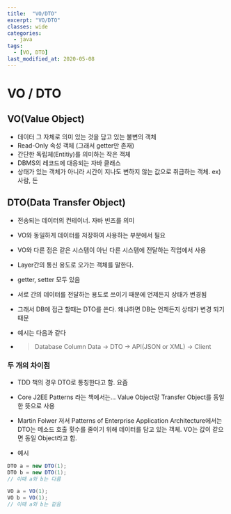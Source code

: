 ```yaml
---
title:  "VO/DTO"
excerpt: "VO/DTO"
classes: wide
categories:
  - java
tags:
  - [VO, DTO]
last_modified_at: 2020-05-08
---
```


# VO / DTO



## VO(Value Object)

* 데이터 그 자체로 의미 있는 것을 담고 있는 불변의 객체
* Read-Only 속성 객체 (그래서 getter만 존재)
* 간단한 독립체(Entitiy)를 의미하는 작은 객체
* DBMS의 레코드에 대응되는 자바 클래스
* 상태가 있는 객체가 아니라 시간이 지나도 변하지 않는 값으로 취급하는 객체. ex) 사람, 돈



## DTO(Data Transfer Object)

* 전송되는 데이터의 컨테이너. 자바 빈즈를 의미

* VO와 동일하게 데이터를 저장하여 사용하는 부분에서 필요

* VO와 다른 점은 같은 시스템이 아닌 다른 시스템에 전달하는 작업에서 사용

* Layer간의 통신 용도로 오가는 객체를 말한다.

* getter, setter 모두 있음

* 서로 간의 데이터를 전달하는 용도로 쓰이기 때문에 언제든지 상태가 변경됨

* 그래서 DB에 접근 할때는 DTO를 쓴다. 왜냐하면 DB는 언제든지 상태가 변경 되기 때문

* 예시는 다음과 같다

* > Database Column Data -> DTO -> API(JSON or XML) -> Client



### 두 개의 차이점

* TDD 책의 경우 DTO로 통칭한다고 함. 요즘

* Core J2EE Patterns 라는 책에서는... Value Object랑 Transfer Object를 동일한 뜻으로 사용
* Martin Folwer 저서 Patterns of Enterprise Application Architecture에서는 DTO는 메소드 호출 횟수를 줄이기 위해 데이터를 담고 있는 객체. VO는 값이 같으면 동일 Object라고 함.
* 예시

```java
DTO a = new DTO(1);
DTO b = new DTO(1);
// 이때 a와 b는 다름

VO a = VO(1);
VO b = VO(1);
// 이때 a와 b는 같음
```

